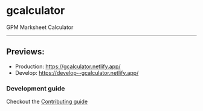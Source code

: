 # gcalculator

GPM Marksheet Calculator

---

## Previews:
 - Production: https://gcalculator.netlify.app/
 - Develop: https://develop--gcalculator.netlify.app/

### Development guide
Checkout the [Contributing guide][contri]

[contri]: CONTRIBUTING.md
